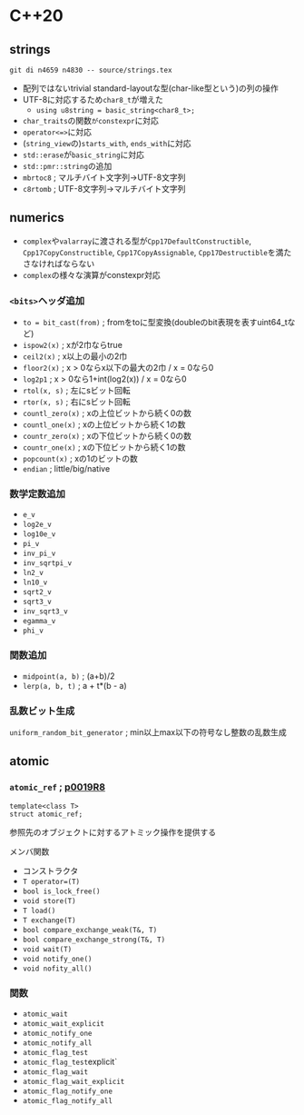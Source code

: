 # C++20

## strings

```
git di n4659 n4830 -- source/strings.tex
```

- 配列ではないtrivial standard-layoutな型(char-like型という)の列の操作
- UTF-8に対応するため`char8_t`が増えた
    - `using u8string = basic_string<char8_t>;`
- `char_traits`の関数`がconstexpr`に対応
- `operator<=>`に対応
- (`string_view`の)`starts_with`, `ends_with`に対応
- `std::erase`が`basic_string`に対応
- `std::pmr::string`の追加
- `mbrtoc8` ; マルチバイト文字列→UTF-8文字列
- `c8rtomb` ; UTF-8文字列→マルチバイト文字列

## numerics

- `complex`や`valarray`に渡される型が`Cpp17DefaultConstructible`, `Cpp17CopyConstructible`, `Cpp17CopyAssignable`, `Cpp17Destructible`を満たさなければならない
- `complex`の様々な演算がconstexpr対応

### `<bits>`ヘッダ追加

- `to = bit_cast(from)` ; fromをtoに型変換(doubleのbit表現を表すuint64_tなど)
- `ispow2(x)` ; xが2巾ならtrue
- `ceil2(x)` ; x以上の最小の2巾
- `floor2(x)` ; x > 0ならx以下の最大の2巾 / x = 0なら0
- `log2p1` ; x > 0なら1+int(log2(x)) / x = 0なら0
- `rtol(x, s)` ; 左にsビット回転
- `rtor(x, s)` ; 右にsビット回転
- `countl_zero(x)` ; xの上位ビットから続く0の数
- `countl_one(x)` ; xの上位ビットから続く1の数
- `countr_zero(x)` ; xの下位ビットから続く0の数
- `countr_one(x)` ; xの下位ビットから続く1の数
- `popcount(x)` ; xの1のビットの数
- `endian` ; little/big/native
### 数学定数追加

- `e_v`
- `log2e_v`
- `log10e_v`
- `pi_v`
- `inv_pi_v`
- `inv_sqrtpi_v`
- `ln2_v`
- `ln10_v`
- `sqrt2_v`
- `sqrt3_v`
- `inv_sqrt3_v`
- `egamma_v`
- `phi_v`

### 関数追加

- `midpoint(a, b)` ; (a+b)/2
- `lerp(a, b, t)` ; a + t*(b - a)

### 乱数ビット生成

`uniform_random_bit_generator` ; min以上max以下の符号なし整数の乱数生成

## atomic

### `atomic_ref` ; [p0019R8](http://open-std.org/JTC1/SC22/WG21/docs/papers/2018/p0019r8.html)

```
template<class T>
struct atomic_ref;
```
参照先のオブジェクトに対するアトミック操作を提供する

メンバ関数
- コンストラクタ
- `T operator=(T)`
- `bool is_lock_free()`
- `void store(T)`
- `T load()`
- `T exchange(T)`
- `bool compare_exchange_weak(T&, T)`
- `bool compare_exchange_strong(T&, T)`
- `void wait(T)`
- `void notify_one()`
- `void nofity_all()`

### 関数

- `atomic_wait`
- `atomic_wait_explicit`
- `atomic_notify_one`
- `atomic_notify_all`
- `atomic_flag_test`
- `atomic_flag_test`explicit`
- `atomic_flag_wait`
- `atomic_flag_wait_explicit`
- `atomic_flag_notify_one`
- `atomic_flag_notify_all`
